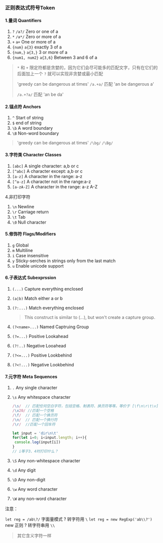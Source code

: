 ### 正则表达式符号Token

#### 1.量词 Quantifiers

1. `?`   `/a?/`  Zero or one of a
2. `*`   `/a*/` Zero or more of a 
3. `+`   `a+`  One or more of a
4. `{num}`  `a{3}` exactly 3 of a
5. `{num,}`  `a{3,}`  3 or more of a
6. `{num1, num2}`  `a{3,6}`  Between 3 and 6 of a

> `*` 和 `+` 限定符都是贪婪的，因为它们会尽可能多的匹配文字，只有在它们的后面加上一个 `?` 就可以实现非贪婪或最小匹配 
>
> 'greedy can be dangerous at times'   `/a.+a/` 匹配  'an be dangerous a'
>
> `/a.+?a/`  匹配  'an be da'

#### 2.锚点符 Anchors

1. `^` Start of string
2. `$` end of string
3. `\b`  A word boundary
4. `\B` Non-word boundary

> 'greedy can be dangerous at times'  `/\bg/`     `/\Bg/`

#### 3.字符类 Character Classes

1. `[abc]` A single character: a,b or c
2. `[^abc]` A character except: a,b or c
3. `[a-z]` A character in the range: a-z
4. `[^a-z]` A character not in the range:a-z
5. `[a-zA-Z]` A character in the range: a-z A-Z

4.非打印字符

1. `\n` Newline
2. `\r` Carriage return
3. `\t` Tab
4. `\0` Null character

#### 5.修饰符 Flags/Modifiers 

1. `g` Global
2. `m` Multiline
3. `i` Case insensitive
4. `y` Sticky-serches in strings only from the last match
5. `u` Enable unicode support

#### 6.子表达式 Subexprssion

1. `(...)` Capture everything enclosed

2. `(a|b)` Match either a or b

3. `(?:...)` Match everything enclosed

   >This construct is similar to (...), but won't create a capture group.

4. `(?<name>...)` Named Captruing Group

5. `(?=...)` Positive Lookahead

6. `(?!..)` Negative Looahead

7. `(?<=...)` Positive Lookbehind

8. `(?<!...)` Negative Lookbehind

#### 7.元字符 Meta Sequences

1. `.` Any single character

2. `\s` Any whitespace character    

   ```js
   /\s/  // 匹配任何空白字符，包括空格、制表符、换页符等等。等价于 [\f\n\r\t\v]
   /\x20/ //匹配一个空格
   /\f/  // 匹配一个换页符
   /\n/  // 匹配一个换行符
   /\r/  //匹配一个回车符
   ```

   ```javascript
   let input = 'dir\n\t'
   for(let i=0; i<input.length; i++){
   	console.log(input[i])
   }
   // i等于3、4时打印什么？
   ```

3. `\S` Any non-whitespace character

4. `\d` Any digit

5. `\D` Any non-digit

6. `\w` Any word character

7. `\W` any non-word character

注意：

`let reg = /ab\?/`   字面量模式 ? 转字符用 `\`
`let reg = new RegExp('ab\\?')`  new 正则 ? 转字符串用 `\\`

>  其它含义字符一样